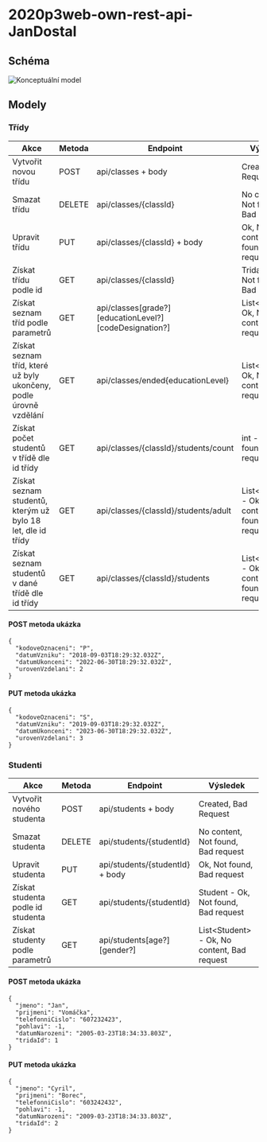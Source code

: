 # 2020p3web-own-rest-api-JanDostal
## Schéma
![Konceptuální model](/plán/IMG_20210701_113127.jpg)
## Modely
### Třídy
Akce | Metoda | Endpoint | Výsledek
---- | ------ | -------- | --------
Vytvořit novou třídu | POST | api/classes + body | Created, Bad Request
Smazat třídu | DELETE | api/classes/{classId} | No content, Not found, Bad request
Upravit třídu | PUT | api/classes/{classId} + body | Ok, No content, Not found, Bad request
Získat třídu podle id | GET | api/classes/{classId} | Trida - Ok, Not found, Bad request
Získat seznam tříd podle parametrů | GET | api/classes[grade?][educationLevel?][codeDesignation?] | List\<Trida\> - Ok, No content, Bad request
Získat seznam tříd, které už byly ukončeny, podle úrovně vzdělání | GET | api/classes/ended{educationLevel} | List\<Trida\> - Ok, No content, Bad request
Získat počet studentů v třídě dle id třídy | GET | api/classes/{classId}/students/count | int - Ok, Not found, Bad request
Získat seznam studentů, kterým už bylo 18 let, dle id třídy | GET | api/classes/{classId}/students/adult | List\<Student\> - Ok, No content, Not found, Bad request
Získat seznam studentů v dané třídě dle id třídy | GET | api/classes/{classId}/students | List\<Student\> - Ok, No content, Not found, Bad request

#### POST metoda ukázka
```
{
  "kodoveOznaceni": "P",
  "datumVzniku": "2018-09-03T18:29:32.032Z",
  "datumUkonceni": "2022-06-30T18:29:32.032Z",
  "urovenVzdelani": 2
}
```

#### PUT metoda ukázka
```
{
  "kodoveOznaceni": "S",
  "datumVzniku": "2019-09-03T18:29:32.032Z",
  "datumUkonceni": "2023-06-30T18:29:32.032Z",
  "urovenVzdelani": 3
}
```

### Studenti
Akce | Metoda | Endpoint | Výsledek
---- | ------ | -------- | --------
Vytvořit nového studenta | POST | api/students + body | Created, Bad Request
Smazat studenta | DELETE | api/students/{studentId} | No content, Not found, Bad request
Upravit studenta | PUT | api/students/{studentId} + body | Ok, Not found, Bad request
Získat studenta podle id studenta | GET | api/students/{studentId} | Student - Ok, Not found, Bad request
Získat studenty podle parametrů | GET | api/students[age?][gender?] | List\<Student\> - Ok, No content, Bad request

#### POST metoda ukázka
```
{
  "jmeno": "Jan",
  "prijmeni": "Vomáčka",
  "telefonniCislo": "607232423",
  "pohlavi": -1,
  "datumNarozeni": "2005-03-23T18:34:33.803Z",
  "tridaId": 1
}
```

#### PUT metoda ukázka
```
{
  "jmeno": "Cyril",
  "prijmeni": "Borec",
  "telefonniCislo": "603242432",
  "pohlavi": -1,
  "datumNarozeni": "2009-03-23T18:34:33.803Z",
  "tridaId": 2
}
```
